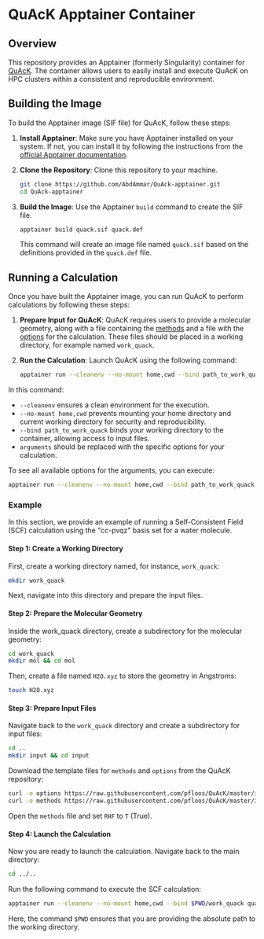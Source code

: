 # QuAcK Apptainer Container

## Overview

This repository provides an Apptainer (formerly Singularity) container for [QuAcK](https://github.com/pfloos/QuAcK/). 
The container allows users to easily install and execute QuAcK on HPC clusters within a consistent and reproducible environment.

## Building the Image

To build the Apptainer image (SIF file) for QuAcK, follow these steps:

1. **Install Apptainer**: Make sure you have Apptainer installed on your system.
If not, you can install it by following the instructions from the [official Apptainer documentation](https://apptainer.org/docs/user/main/installation.html).

3. **Clone the Repository**: Clone this repository to your machine.
    ```bash
    git clone https://github.com/AbdAmmar/QuAck-apptainer.git
    cd QuAck-apptainer
    ```

4. **Build the Image**: Use the Apptainer `build` command to create the SIF file.
    ```bash
    apptainer build quack.sif quack.def
    ```
    
    This command will create an image file named `quack.sif` based on the definitions provided in the `quack.def` file.

## Running a Calculation

Once you have built the Apptainer image, you can run QuAcK to perform calculations by following these steps:

1. **Prepare Input for QuAcK**: QuAcK requires users to provide a molecular geometry, along with a file containing the
   [methods](https://github.com/pfloos/QuAcK/blob/master/input/methods.default) and a file with the
   [options](https://github.com/pfloos/QuAcK/blob/master/input/options.default) for the calculation. These files should be placed in a working directory, for example named `work_quack`.

3. **Run the Calculation**: Launch QuAcK using the following command:
   ```bash
   apptainer run --cleanenv --no-mount home,cwd --bind path_to_work_quack quack.sif python3 PyDuck.py --working_dir path_to_work_quack arguments

  In this command:
  - `--cleanenv` ensures a clean environment for the execution.
  - `--no-mount home,cwd` prevents mounting your home directory and current working directory for security and reproducibility.
  - `--bind path_to_work_quack` binds your working directory to the container, allowing access to input files.
  - `arguments` should be replaced with the specific options for your calculation.

  To see all available options for the arguments, you can execute:
   ```bash
   apptainer run --cleanenv --no-mount home,cwd --bind path_to_work_quack uack.sif python3 PyDuck.py --help
   ```

### Example

In this section, we provide an example of running a Self-Consistent Field (SCF) calculation using the "cc-pvqz" basis set for a water molecule.

#### Step 1: Create a Working Directory

First, create a working directory named, for instance, `work_quack`:

```bash
mkdir work_quack
```

Next, navigate into this directory and prepare the input files.

#### Step 2: Prepare the Molecular Geometry

Inside the work_quack directory, create a subdirectory for the molecular geometry:
```bash
cd work_quack
mkdir mol && cd mol
```

Then, create a file named `H2O.xyz` to store the geometry in Angstroms:
```bash
touch H2O.xyz
```

#### Step 3: Prepare Input Files

Navigate back to the `work_quack` directory and create a subdirectory for input files:
```bash
cd ..
mkdir input && cd input
```
Download the template files for `methods` and `options` from the QuAcK repository:
```bash
curl -o options https://raw.githubusercontent.com/pfloos/QuAcK/master/input/options.default
curl -o methods https://raw.githubusercontent.com/pfloos/QuAcK/master/input/methods.default
```
Open the `methods` file and set `RHF` to `T` (True).

#### Step 4: Launch the Calculation

Now you are ready to launch the calculation. Navigate back to the main directory:
```bash
cd ../..
```

Run the following command to execute the SCF calculation:
```bash
apptainer run --cleanenv --no-mount home,cwd --bind $PWD/work_quack quack.sif python3 PyDuck.py --working_dir $PWD/work_quack -b "cc-pvqz" -x "H2O"
```
Here, the command `$PWD` ensures that you are providing the absolute path to the working directory.


